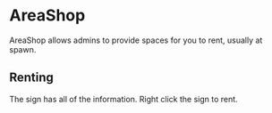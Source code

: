# AreaShop

AreaShop allows admins to provide spaces for you to rent, usually at spawn.

## Renting

The sign has all of the information.
Right click the sign to rent.
